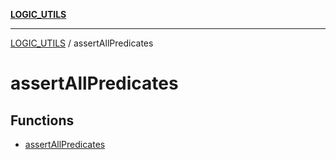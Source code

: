 [**LOGIC_UTILS**](../README.md)

***

[LOGIC_UTILS](../README.md) / assertAllPredicates

# assertAllPredicates

## Functions

- [assertAllPredicates](functions/assertAllPredicates.md)
